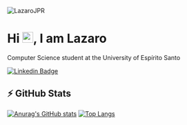 <p align="left"><img src="https://komarev.com/ghpvc/?username=LazaroJPR" alt="LazaroJPR" /></p>


<h1 align = "justify"> Hi <img src="https://media.giphy.com/media/hvRJCLFzcasrR4ia7z/giphy.gif" width="25px">, I am Lazaro</h1>
<p align = "justify">Computer Science student at the University of Espírito Santo</p>



[![Linkedin Badge](https://img.shields.io/badge/-Lazaro-blue?style=flat-square&logo=Linkedin&logoColor=white&link=https://www.linkedin.com/in/l%C3%A1zaro-jos%C3%A9-pedrosa-dos-reis-aa8232197/)](https://www.linkedin.com/in/l%C3%A1zaro-jos%C3%A9-pedrosa-dos-reis-aa8232197/)


## ⚡ GitHub Stats

[![Anurag's GitHub stats](https://github-readme-stats.vercel.app/api?username=LazaroJPR&show_icons=true&theme=radical)](https://github.com/anuraghazra/github-readme-stats)
[![Top Langs](https://github-readme-stats.vercel.app/api/top-langs/?username=LazaroJPR&show_icons=true&theme=radical)](https://github.com/anuraghazra/github-readme-stats)
